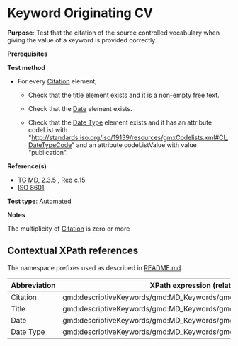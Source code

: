 # Keyword Originating CV

**Purpose**: Test that the citation of the source controlled vocabulary when giving the value of a keyword is provided correctly.

**Prerequisites**

**Test method**

* For every [Citation](#citation) element,

    * Check that the [title](#title) element exists and it is a non-empty free text.

    * Check that the [Date](#date) element exists.

    * Check that the [Date Type](#dateType) element exists and it has an attribute codeList with "http://standards.iso.org/iso/19139/resources/gmxCodelists.xml#CI_DateTypeCode" and an attribute codeListValue with value "publication".

**Reference(s)**	 

* [TG MD](./README.md#ref_TG_MD), 2.3.5 , Req c.15
* [ISO 8601](./README.md#ref_ISO_8601)


**Test type**: Automated

**Notes**

The multiplicity of [Citation](#citation) is zero or more

## Contextual XPath references

The namespace prefixes used as described in [README.md](./README.md#namespaces).

Abbreviation                                   |  XPath expression (relative to /gmd:MD_Metadata/gmd:identificationInfo/gmd:MD_DataIdentification)
-----------------------------------------------| -------------------------------------------------------------------------
<a name="citation"></a> Citation  | gmd:descriptiveKeywords/gmd:MD_Keywords/gmd:thesaurusName/gmd:CI_Citation
<a name="title"></a> Title  | gmd:descriptiveKeywords/gmd:MD_Keywords/gmd:thesaurusName/gmd:CI_Citation/gmd:title
<a name="date"></a> Date  | gmd:descriptiveKeywords/gmd:MD_Keywords/gmd:thesaurusName/gmd:CI_Citation/gmd:date/gmd:CI_Date/gmd:date/gco:Date
<a name="dateType"></a> Date Type | gmd:descriptiveKeywords/gmd:MD_Keywords/gmd:thesaurusName/gmd:CI_Citation/gmd:date/gmd:CI_Date/gmd:date/gmd:dateType/gmd:CI_DateTypeCode
